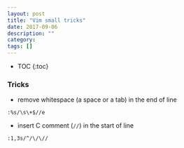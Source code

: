 ```yaml
---
layout: post
title: "Vim small tricks"
date: 2017-09-06
description: ""
category: 
tags: []
---
```

* TOC
{:toc}

### Tricks

- remove whitespace (a space or a tab) in the end of line

```
:%s/\s\+$//e
```

- insert C comment (`//`) in the start of line

```
:1,3s/^/\/\//
```

